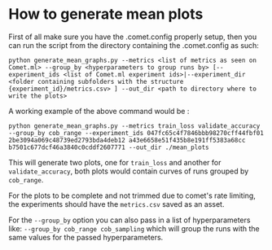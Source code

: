# How to generate mean plots

First of all make sure you have the .comet.config properly setup, 
then you can run the script from the directory containing the .comet.config as such:
```shell script
python generate_mean_graphs.py --metrics <list of metrics as seen on Comet.ml> --group_by <hyperparameters to group runs by> [--experiment_ids <list of Comet.ml experiment ids>|--experiment_dir <folder containing subfolders with the structure {experiment_id}/metrics.csv> ] --out_dir <path to directory where to write the plots>
```
A working example of the above command would be :
```shell script
python generate_mean_graphs.py --metrics train_loss validate_accuracy --group_by cob_range --experiment_ids 047fc65c4f7846bbb98270cff44fbf01 2be3094a069c48739ed2793bda4deb12 a43e6658e51f435b8e191ff5383a68cc b7501c677dcf46a3840c0cddf2607771 --out_dir ./mean_plots
```
This will generate two plots, one for `train_loss` and another for `validate_accuracy`, both plots would contain curves of runs grouped by `cob_range`.

For the plots to be complete and not trimmed due to comet's rate limiting, the experiments should have the `metrics.csv` saved as an asset.

For the `--group_by` option you can also pass in a list of hyperparameters like: `--group_by cob_range cob_sampling` which will group the runs with the same values for the passed hyperparameters.